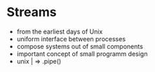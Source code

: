 
# Streams

- from the earliest days of Unix
- uniform interface between processes
- compose systems out of small components
- important concept of small programm design
- unix | => .pipe()
